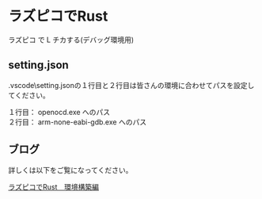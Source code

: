 # ラズピコでRust
ラズピコ で L チカする(デバッグ環境用)

## setting.json

.vscode\setting.jsonの１行目と２行目は皆さんの環境に合わせてパスを設定してください。
  
１行目： openocd.exe へのパス  
２行目： arm-none-eabi-gdb.exe へのパス

## ブログ

詳しくは以下をご覧になってください。

[ラズピコでRust　環境構築編](https://moons.link/pico/post-1137/)
